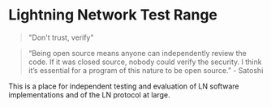# Lightning Network Test Range
> "Don't trust, verify"

> “Being open source means anyone can independently review the code. If it was closed source, nobody could verify the security. I think it’s essential for a program of this nature to be open source.” - Satoshi

This is a place for independent testing and evaluation of LN software implementations and of the LN protocol at large.